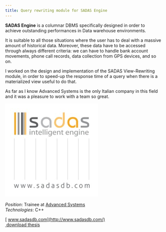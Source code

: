 ```yaml
---
title: Query rewriting module for SADAS Engine
---
```

**SADAS Engine** is a columnar DBMS specifically designed in order to achieve outstanding performances in Data warehouse environments.

It is suitable to all those situations where the user has to deal with a massive amount of historical data. Moreover, these data have to be accessed through always different criteria: we can have to handle bank account movements, phone call records, data collection from GPS devices, and so on.

I worked on the design and implementation of the SADAS View-Rewriting module, in order to speed-up the response time of a query when there is a materialized view useful to do that.

As far as I know Advanced Systems is the only Italian company in this field and it was a pleasure to work with a team so great.

![SADAS DBMS](timeline/sadas_db.jpg)

_Position_: Trainee at [Advanced Systems](http://www.advancedsystems.it/ "Advanced Systems")  
_Technologies_: C++

[<i class="fa fa-external-link" aria-hidden="true"></i>&nbsp;www.sadasdb.com](http://www.sadasdb.com/)  
[<i class="fa fa-download" aria-hidden="true"></i>&nbsp;download thesis](/downloads/master_query_rewrinting.pdf)
